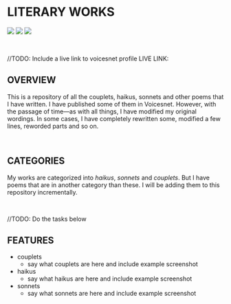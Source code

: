 # LITERARY WORKS
[![](https://img.shields.io/badge/Twitter-%40moodymudiaga-9cf?style=plastic&logo=twitter&labelColor=white&logoWidth=20)](https://twitter.com/MoodyMudiaga)
[![](https://img.shields.io/badge/LinkedIn-Mudiaga%20Moody%20Uwojeya-blue?style=plastic&logo=linkedin&labelColor=lightgrey&logoWidth=20)](https://www.linkedin.com/in/mudiaga-moody-uwojeya)
[![](https://img.shields.io/badge/Gmail-mudiagauwojeya@gmail.com-red?style=plastic&logo=gmail&labelColor=lightgrey&logoWidth=20)](mailto:moody.mudiaga@gmail.com)

<br>

//TODO: Include a live link to voicesnet profile
LIVE LINK: []()
<br>

## OVERVIEW

This is a repository of all the couplets, haikus, sonnets and other poems that I have written. I have published some of them in Voicesnet. However, with the passage of time—as with all things, I have modified my original wordings. In some cases, I have completely rewritten some, modified a few lines, reworded parts and so on.

<br>

## CATEGORIES

My works are categorized into *haikus*, *sonnets* and *couplets*. But I have poems that are in another category than these. I will be adding them to this repository incrementally.

<br>

//TODO: Do the tasks below
## FEATURES

* couplets
    - say what couplets are here and include example screenshot
* haikus
    - say what haikus are here and include example screenshot
* sonnets
    - say what sonnets are here and include example screenshot